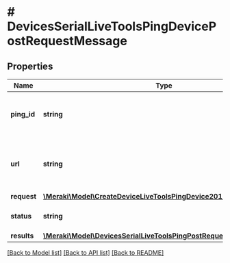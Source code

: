 # # DevicesSerialLiveToolsPingDevicePostRequestMessage

## Properties

Name | Type | Description | Notes
------------ | ------------- | ------------- | -------------
**ping_id** | **string** | Id to check the status of your ping request. | [optional]
**url** | **string** | GET this url to check the status of your ping request. | [optional]
**request** | [**\Meraki\Model\CreateDeviceLiveToolsPingDevice201ResponseRequest**](CreateDeviceLiveToolsPingDevice201ResponseRequest.md) |  | [optional]
**status** | **string** | Status of the ping request. | [optional]
**results** | [**\Meraki\Model\DevicesSerialLiveToolsPingPostRequestMessageResults**](DevicesSerialLiveToolsPingPostRequestMessageResults.md) |  | [optional]

[[Back to Model list]](../../README.md#models) [[Back to API list]](../../README.md#endpoints) [[Back to README]](../../README.md)
